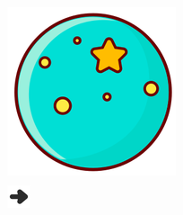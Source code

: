 <!-- _coverpage.md -->

![logo](_media/log.svg)

<!-- # 让我们去码头整点🍟 -->

<!-- > <small>乱糟糟的收纳桶</small> -->
  

[![arrows](_media/arrows.svg)](README.md)  
